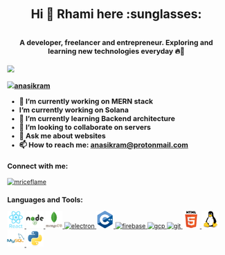   <h1 align="center">Hi 👋 Rhami here :sunglasses:<h1>
  <h3 align="center">A developer, freelancer and entrepreneur. Exploring and learning new technologies everyday 🔥💯 <h3>




![](https://komarev.com/ghpvc/?username=MuhammadAnas786)

<p align="left"> <a href="https://twitter.com/anas_ikram_" target="blank"><img src="https://img.shields.io/twitter/follow/anas_ikram_?logo=twitter&style=for-the-badge" alt="anasikram" /></a> </p>

  
- 🔭 I’m currently working on MERN stack
-  I’m currently working on Solana
- 🌱 I’m currently learning Backend architecture
- 👯 I’m looking to collaborate on servers
- 💬 Ask me about websites
- 📫 How to reach me: anasikram@protonmail.com
    

    
 <h3 align="left">Connect with me:</h3>
<p align="left">
<a href="https://twitter.com/anas_ikram_" target="blank"><img align="center" src="https://cdn.jsdelivr.net/npm/simple-icons@3.0.1/icons/twitter.svg" alt="mriceflame" height="30" width="40" /></a>

</p>

<h3 align="left">Languages and Tools:</h3>
<p align="left"> 
   <a href="https://reactjs.org/" target="_blank">
    <img src="https://raw.githubusercontent.com/devicons/devicon/master/icons/react/react-original-wordmark.svg" alt="react" width="40" height="40"/>
  </a>
    <a href="https://nodejs.org" target="_blank"> 
    <img src="https://raw.githubusercontent.com/devicons/devicon/master/icons/nodejs/nodejs-original-wordmark.svg" alt="nodejs" width="40" height="40"/>
  </a> 
  
  <a href="https://www.mongodb.com/" target="_blank"> 
    <img src="https://raw.githubusercontent.com/devicons/devicon/master/icons/mongodb/mongodb-original-wordmark.svg" alt="mongodb" width="40" height="40"/>
  </a> 
  <a href="https://www.electronjs.org/" target="_blank"> 
    <img src="https://www.vectorlogo.zone/logos/electronjs/electronjs-icon.svg" alt="electron" width="40" height="40"/>
  </a>
  
   <a href="https://www.w3schools.com/cpp/" target="_blank">
     <img src="https://raw.githubusercontent.com/devicons/devicon/master/icons/cplusplus/cplusplus-original.svg" alt="cplusplus" width="40" height="40"/> 
  </a> 
  <a href="https://firebase.google.com/" target="_blank"> 
    <img src="https://www.vectorlogo.zone/logos/firebase/firebase-icon.svg" alt="firebase" width="40" height="40"/>
  </a> 
  <a href="https://cloud.google.com" target="_blank"> 
    <img src="https://www.vectorlogo.zone/logos/google_cloud/google_cloud-icon.svg" alt="gcp" width="40" height="40"/> 
  </a>
  <a href="https://git-scm.com/" target="_blank"> 
    <img src="https://www.vectorlogo.zone/logos/git-scm/git-scm-icon.svg" alt="git" width="40" height="40"/> 
  </a> 
  <a href="https://www.w3.org/html/" target="_blank"> 
    <img src="https://raw.githubusercontent.com/devicons/devicon/master/icons/html5/html5-original-wordmark.svg" alt="html5" width="40" height="40"/>
  </a>
  <a href="https://www.linux.org/" target="_blank"> 
    <img src="https://raw.githubusercontent.com/devicons/devicon/master/icons/linux/linux-original.svg" alt="linux" width="40" height="40"/>
  </a> 
  
  <a href="https://www.mysql.com/" target="_blank"> 
    <img src="https://raw.githubusercontent.com/devicons/devicon/master/icons/mysql/mysql-original-wordmark.svg" alt="mysql" width="40" height="40"/>
  </a> 

  <a href="https://www.python.org" target="_blank">
    <img src="https://raw.githubusercontent.com/devicons/devicon/master/icons/python/python-original.svg" alt="python" width="40" height="40"/> 
  </a>
 
</p>





